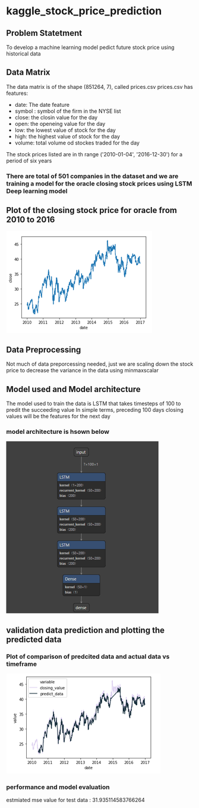 # kaggle_stock_price_prediction

## Problem Statetment

To develop a machine learning model pedict future stock price  using historical data

## Data Matrix

The data matrix is of the shape (851264, 7), called prices.csv 
prices.csv has features:
* date: The date feature
* symbol : symbol of the firm in the NYSE list
* close: the closin value for the day
* open: the openeing value for the day 
* low: the lowest value of stock for the day
* high: the highest value of stock for the day
* volume: total volume od stockes traded for the day

The stock prices listed are in th range ('2010-01-04', '2016-12-30') for a period of six years
###  There are total of 501 companies in the dataset and we are training a model for the oracle closing stock prices using LSTM Deep learning model

## Plot of the closing stock price for oracle from 2010 to 2016

![alt text](https://github.com/SHINE1607/kaggle_stock_price_prediction/blob/master/images/actual_plot.PNG)

## Data Preprocessing
Not much of data preporcessing needed, just we are scaling down the stock price to decrease the variance in the data using minmaxscalar

## Model used and Model  architecture

The model used to train the data is LSTM that takes timesteps of 100 to predit the succeeding value
In simple terms, preceding 100 days closing values will be the features for the next day
### model architecture is hsown below
![alt text](https://github.com/SHINE1607/kaggle_stock_price_prediction/blob/master/images/model_archituecture.PNG)
 
## validation data prediction and plotting the predicted data
### Plot of comparison of predcited data and actual data vs timeframe
![alt text](https://github.com/SHINE1607/kaggle_stock_price_prediction/blob/master/images/final_plot.PNG)
###  performance and model evaluation
estmiated mse value for test data : 31.935114583766264




